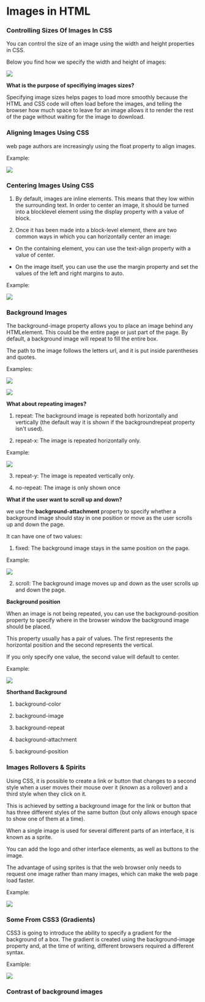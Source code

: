 # Images in HTML

### Controlling Sizes Of Images In CSS

You can control the size of an image using the width and height properties in CSS.

Below you find how we specify the width and height of images:

![](img.PNG)

**What is the purpose of specifiying images sizes?**

Specifying image sizes helps pages to load more smoothly because the HTML and CSS code will often load before the images, and telling the browser how much space to leave for an image allows it to render the rest of the page without waiting for the image to download.

### Aligning Images Using CSS

web page authors are increasingly using the float property to align images. 

Example:

![](img1.PNG)


### Centering Images Using CSS

1. By default, images are inline elements. This means that they low within the surrounding text. In order to center an image, it should be turned into a blocklevel element using the display property with a value of block. 

2. Once it has been made into a block-level element, there are two common ways in which you can horizontally center an image:

- On the containing element, you can use the text-align property with a value of center.

- On the image itself, you can use the use the margin property and set the values of the left and right margins to auto.

Example:

![](img2.PNG)

### Background Images

The background-image property allows you to place an image behind any HTMLelement. This could be the entire page or just part of the page. By default, a background image will repeat to fill the entire box.

The path to the image follows the letters url, and it is put inside parentheses and quotes.

Examples:

![](img3.PNG)

![](img4.PNG)

**What about repeating images?**

1. repeat: The background image is repeated both horizontally and vertically (the default way it is shown if the backgroundrepeat property isn't used).

2. repeat-x: The image is repeated horizontally only.

Example:

![](repeat-x.PNG)

3. repeat-y: The image is repeated vertically only.

4. no-repeat: The image is only shown once

**What if the user want to scroll up and down?**

we use the **background-attachment** property to specify whether a background image should stay in one position or move as the user scrolls up and down the page.

It can have one of two values:

1. fixed: The background image stays in the same position on the page.

Example:

![](fixed.PNG)

2. scroll: The background image moves up and down as the user scrolls up and down the page.

**Background position**

When an image is not being repeated, you can use the background-position property to specify where in the browser window the background image should be placed. 

This property usually has a pair of values. The first represents the horizontal position and the second represents the vertical.

If you only specify one value, the second value will default to center.

Example:

![](img5.PNG)

**Shorthand Background**

1. background-color

2. background-image

3. background-repeat

4. background-attachment

5. background-position

### Images Rollovers & Spirits

Using CSS, it is possible to create a link or button that changes to a second style when a user moves their mouse over it (known as a rollover) and a third style when they click on it. 

This is achieved by setting a background image for the link or button that has three different styles of the same button (but only allows enough space to show one of them at a time).

When a single image is used for several different parts of an interface, it is known as a sprite.

You can add the logo and other interface elements, as well as buttons to the image.

The advantage of using sprites is that the web browser only needs to request one image rather than many images, which can make the web page load faster.

Example:

![](img6.PNG)

### Some From CSS3 (Gradients)

CSS3 is going to introduce the ability to specify a gradient for the background of a box. The gradient is created using the background-image property and, at the time of writing, different browsers required a different syntax.

Examlple:

![](img7.PNG)

### Contrast of background images









